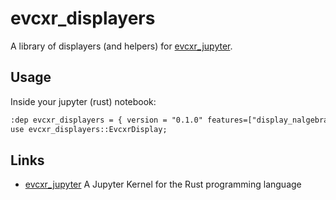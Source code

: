 # evcxr_displayers

A library of displayers (and helpers) for [evcxr_jupyter](https://crates.io/crates/evcxr_jupyter).

## Usage

Inside your jupyter (rust) notebook:

```txt
:dep evcxr_displayers = { version = "0.1.0" features=["display_nalgebra"]}
use evcxr_displayers::EvcxrDisplay;
```

## Links

- [evcxr_jupyter](https://crates.io/crates/evcxr_jupyter) A Jupyter Kernel for the Rust programming language
